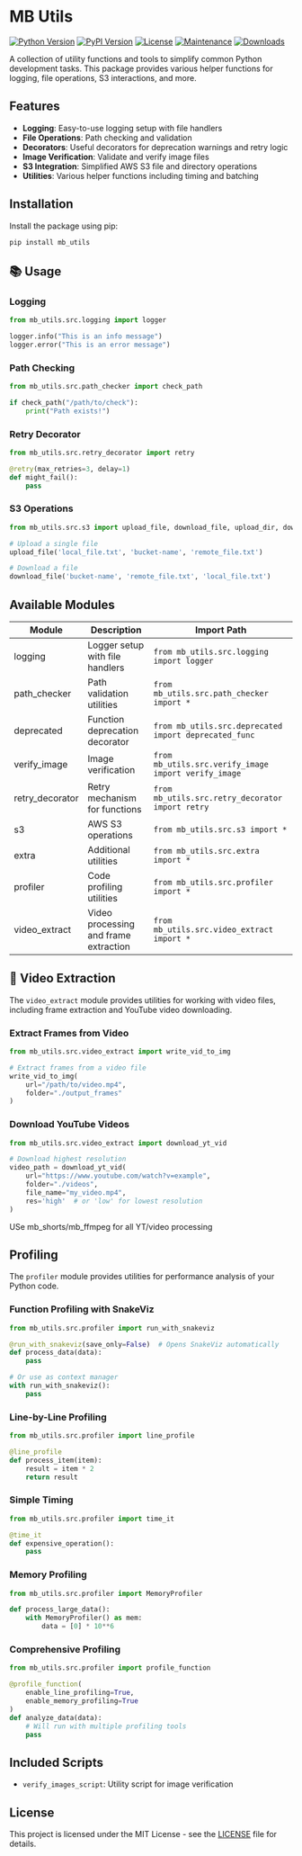 # MB Utils

[![Python Version](https://img.shields.io/badge/python-3.6%20%7C%203.7%20%7C%203.8%20%7C%203.9%20%7C%203.10-blue)](https://www.python.org/)
[![PyPI Version](https://img.shields.io/pypi/v/mb_utils.svg)](https://pypi.org/project/mb_utils/)
[![License](https://img.shields.io/badge/license-MIT-green.svg)](LICENSE)
[![Maintenance](https://img.shields.io/badge/Maintained%3F-yes-green.svg)](https://github.com/bigmb/mb_utils/graphs/commit-activity)
[![Downloads](https://static.pepy.tech/badge/mb_utils)](https://pepy.tech/project/mb_utils)

A collection of utility functions and tools to simplify common Python development tasks. This package provides various helper functions for logging, file operations, S3 interactions, and more.

## Features

- **Logging**: Easy-to-use logging setup with file handlers
- **File Operations**: Path checking and validation
- **Decorators**: Useful decorators for deprecation warnings and retry logic
- **Image Verification**: Validate and verify image files
- **S3 Integration**: Simplified AWS S3 file and directory operations
- **Utilities**: Various helper functions including timing and batching

##  Installation

Install the package using pip:

```bash
pip install mb_utils
```

## 📚 Usage

### Logging
```python
from mb_utils.src.logging import logger

logger.info("This is an info message")
logger.error("This is an error message")
```

### Path Checking
```python
from mb_utils.src.path_checker import check_path

if check_path("/path/to/check"):
    print("Path exists!")
```

### Retry Decorator
```python
from mb_utils.src.retry_decorator import retry

@retry(max_retries=3, delay=1)
def might_fail():
    pass
```

### S3 Operations
```python
from mb_utils.src.s3 import upload_file, download_file, upload_dir, download_dir

# Upload a single file
upload_file('local_file.txt', 'bucket-name', 'remote_file.txt')

# Download a file
download_file('bucket-name', 'remote_file.txt', 'local_file.txt')
```

##  Available Modules

| Module | Description | Import Path |
|--------|-------------|-------------|
| logging | Logger setup with file handlers | `from mb_utils.src.logging import logger` |
| path_checker | Path validation utilities | `from mb_utils.src.path_checker import *` |
| deprecated | Function deprecation decorator | `from mb_utils.src.deprecated import deprecated_func` |
| verify_image | Image verification | `from mb_utils.src.verify_image import verify_image` |
| retry_decorator | Retry mechanism for functions | `from mb_utils.src.retry_decorator import retry` |
| s3 | AWS S3 operations | `from mb_utils.src.s3 import *` |
| extra | Additional utilities | `from mb_utils.src.extra import *` |
| profiler | Code profiling utilities | `from mb_utils.src.profiler import *` |
| video_extract | Video processing and frame extraction | `from mb_utils.src.video_extract import *` |

## 🎥 Video Extraction

The `video_extract` module provides utilities for working with video files, including frame extraction and YouTube video downloading.

### Extract Frames from Video
```python
from mb_utils.src.video_extract import write_vid_to_img

# Extract frames from a video file
write_vid_to_img(
    url="/path/to/video.mp4",
    folder="./output_frames"  
)
```

### Download YouTube Videos
```python
from mb_utils.src.video_extract import download_yt_vid

# Download highest resolution
video_path = download_yt_vid(
    url="https://www.youtube.com/watch?v=example",
    folder="./videos",
    file_name="my_video.mp4",
    res='high'  # or 'low' for lowest resolution
)
```
USe mb_shorts/mb_ffmpeg for all YT/video processing 

##  Profiling

The `profiler` module provides utilities for performance analysis of your Python code.

### Function Profiling with SnakeViz
```python
from mb_utils.src.profiler import run_with_snakeviz

@run_with_snakeviz(save_only=False)  # Opens SnakeViz automatically
def process_data(data):
    pass

# Or use as context manager
with run_with_snakeviz():
    pass
```

### Line-by-Line Profiling
```python
from mb_utils.src.profiler import line_profile

@line_profile
def process_item(item):
    result = item * 2
    return result
```

### Simple Timing
```python
from mb_utils.src.profiler import time_it

@time_it
def expensive_operation():
    pass
```

### Memory Profiling
```python
from mb_utils.src.profiler import MemoryProfiler

def process_large_data():
    with MemoryProfiler() as mem:
        data = [0] * 10**6
```

### Comprehensive Profiling
```python
from mb_utils.src.profiler import profile_function

@profile_function(
    enable_line_profiling=True,
    enable_memory_profiling=True
)
def analyze_data(data):
    # Will run with multiple profiling tools
    pass
```

## Included Scripts

- `verify_images_script`: Utility script for image verification

##  License

This project is licensed under the MIT License - see the [LICENSE](LICENSE) file for details.

